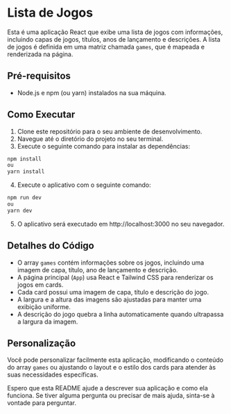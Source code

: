 # Lista de Jogos

Esta é uma aplicação React que exibe uma lista de jogos com informações, incluindo capas de jogos, títulos, anos de lançamento e descrições. A lista de jogos é definida em uma matriz chamada `games`, que é mapeada e renderizada na página.

## Pré-requisitos

- Node.js e npm (ou yarn) instalados na sua máquina.

## Como Executar

1. Clone este repositório para o seu ambiente de desenvolvimento.
2. Navegue até o diretório do projeto no seu terminal.
3. Execute o seguinte comando para instalar as dependências:

```bash
npm install
ou
yarn install
```

4. Execute o aplicativo com o seguinte comando:

```bash
npm run dev
ou
yarn dev
```

5. O aplicativo será executado em http://localhost:3000 no seu navegador.

## Detalhes do Código

- O array `games` contém informações sobre os jogos, incluindo uma imagem de capa, título, ano de lançamento e descrição.
- A página principal (`App`) usa React e Tailwind CSS para renderizar os jogos em cards.
- Cada card possui uma imagem de capa, título e descrição do jogo.
- A largura e a altura das imagens são ajustadas para manter uma exibição uniforme.
- A descrição do jogo quebra a linha automaticamente quando ultrapassa a largura da imagem.

## Personalização

Você pode personalizar facilmente esta aplicação, modificando o conteúdo do array `games` ou ajustando o layout e o estilo dos cards para atender às suas necessidades específicas.

Espero que esta README ajude a descrever sua aplicação e como ela funciona. Se tiver alguma pergunta ou precisar de mais ajuda, sinta-se à vontade para perguntar.

